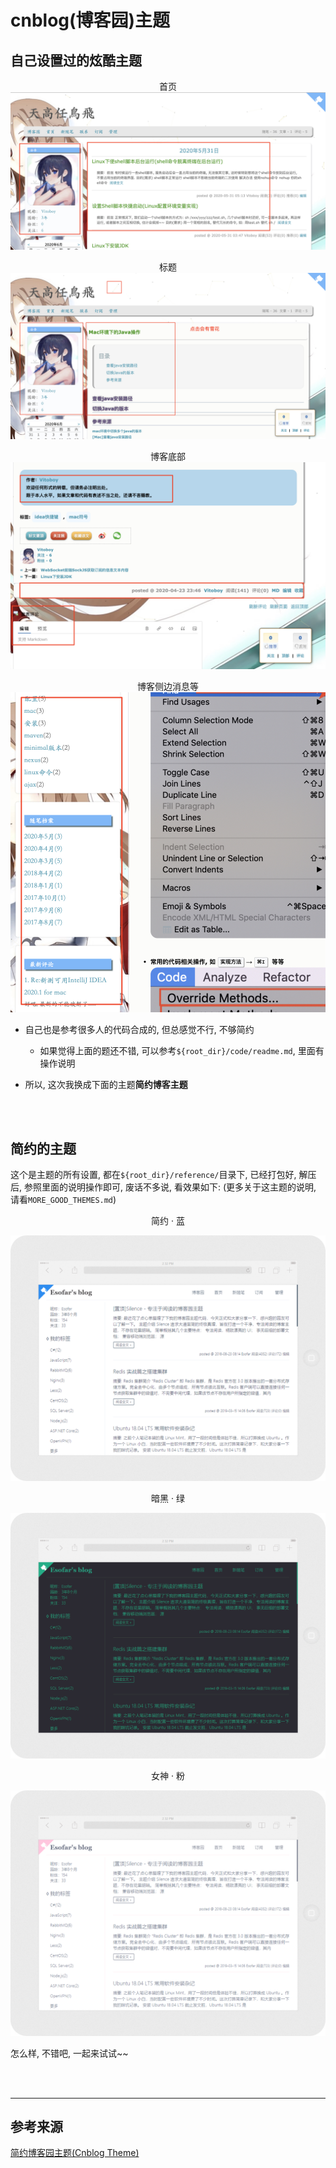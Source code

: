 # cnblog(博客园)主题

## 自己设置过的炫酷主题

<div align="center">

首页![](./images/doc_use/blog_first_page.png)



标题![](./images/doc_use/blog_artical.png)





博客底部![](./images/doc_use/blog_down_detail.png)



博客侧边消息等![](./images/doc_use/blog_tag.png)

</div> 

* 自己也是参考很多人的代码合成的, 但总感觉不行, 不够简约

  * 如果觉得上面的题还不错, 可以参考`${root_dir}/code/readme.md`, 里面有操作说明

* 所以, 这次我换成下面的主题**简约博客主题**

  

<br/>
<br/>


## 简约的主题

这个是主题的所有设置, 都在`${root_dir}/reference/`目录下, 已经打包好, 解压后, 参照里面的说明操作即可, 废话不多说, 看效果如下: (更多关于这主题的说明, 请看`MORE_GOOD_THEMES.md`)
<div align="center">

简约 · 蓝

![](./docs/theme_default.png)

暗黑 · 绿

![](./docs/theme_dark.png)

女神 · 粉

![](./docs/theme_goddess.png)

</div> 

怎么样, 不错吧, 一起来试试~~

<br/>
<br/>

----

## 参考来源

[简约博客园主题(Cnblog Theme)](https://gitee.com/edata-code/SimpleCnblogTheme)